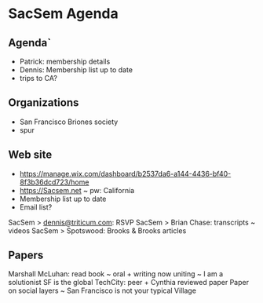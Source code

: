 # SacSem Agenda


## Agenda`

* Patrick: membership details
* Dennis: Membership list up to date
* trips to CA?

## Organizations

* San Francisco Briones society
* spur

## Web site

* https://manage.wix.com/dashboard/b2537da6-a144-4436-bf40-8f3b36dcd723/home
* https://Sacsem.net ~ pw: California
* Membership list up to date
* Email list?

SacSem > dennis@triticum.com: RSVP
SacSem > Brian Chase: transcripts ~ videos
SacSem > Spotswood: Brooks & Brooks articles

## Papers

Marshall McLuhan: read book ~ oral + writing now uniting ~ I am a solutionist
SF is the global TechCity: peer + Cynthia reviewed paper
Paper on social layers ~ San Francisco is not your typical Village
